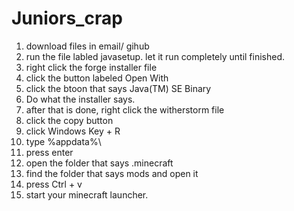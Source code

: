 # Juniors_crap

1. download files in email/ gihub
2. run the file labled javasetup. let it run completely until finished.
3. right click the forge installer file
4. click the button labeled Open With
5. click the btoon that says Java(TM) SE Binary
6. Do what the installer says.
7. after that is done, right click the witherstorm file
8. click the copy button
9. click Windows Key + R
10. type %appdata%\
11. press enter
12. open the folder that says .minecraft
13. find the folder that says mods and open it
14. press Ctrl + v
15. start your minecraft launcher.

